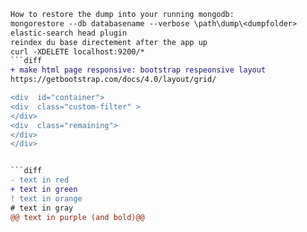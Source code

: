 ```diff
How to restore the dump into your running mongodb:
mongorestore --db databasename --verbose \path\dump\<dumpfolder>
elastic-search head plugin
reindex du base directement after the app up
curl -XDELETE localhost:9200/*
```diff
+ make html page responsive: bootstrap respeonsive layout
https://getbootstrap.com/docs/4.0/layout/grid/

<div  id="container">
<div  class="custom-filter" >
</div>
<div  class="remaining">
</div>
</div>


```diff
- text in red
+ text in green
! text in orange
# text in gray
@@ text in purple (and bold)@@

